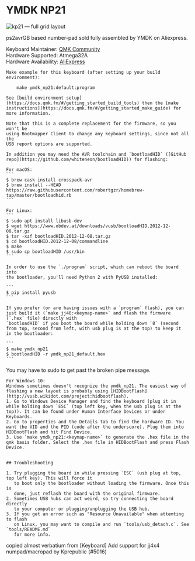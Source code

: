 
 # YMDK NP21

![kp21 &mdash; full grid layout](https://ae01.alicdn.com/kf/HTB1LvJ3grSYBuNjSspiq6xNzpXaO/21-Key-YMDK-Side-printed-Blank-Top-printed-Thick-PBT-ABS-Keycap-For-MX-Switches-Mechanical.jpg)

ps2avrGB based number-pad sold fully assembled by YMDK on Aliexpress.

Keyboard Maintainer: [QMK Community](https://github.com/qmk)  
Hardware Supported: Atmega32A  
Hardware Availability: [AliExpress](https://www.aliexpress.com/item/21-Key-NPKC-Programmable-Cherry-MX-Kailh-Gateron-Switches-Mechanical-Keyboard-Numpad-Free-shipping/32812732361.html)  

	Make example for this keyboard (after setting up your build environment):

	    make ymdk_np21:default:program

	See [build environment setup](https://docs.qmk.fm/#/getting_started_build_tools) then the [make instructions](https://docs.qmk.fm/#/getting_started_make_guide) for more information.

	Note that this is a complete replacement for the firmware, so you won't be
	using Bootmapper Client to change any keyboard settings, since not all the
	USB report options are supported.

	In addition you may need the AVR toolchain and `bootloadHID` ([GitHub repo](https://github.com/whiteneon/bootloadHID)) for flashing:

	For macOS:
	```
	$ brew cask install crosspack-avr
	$ brew install --HEAD https://raw.githubusercontent.com/robertgzr/homebrew-tap/master/bootloadhid.rb
	```

	For Linux:
	```
	$ sudo apt install libusb-dev
	$ wget https://www.obdev.at/downloads/vusb/bootloadHID.2012-12-08.tar.gz
	$ tar -xzf bootloadHID.2012-12-08.tar.gz
	$ cd bootloadHID.2012-12-08/commandline
	$ make
	$ sudo cp bootloadHID /usr/bin
	```

	In order to use the `./program` script, which can reboot the board into
	the bootloader, you'll need Python 2 with PyUSB installed:

	```
	$ pip install pyusb
	```

	If you prefer (or are having issues with a `program` flash), you can just build it (`make jj40:<keymap-name>` and flash the firmware (`.hex` file) directly with
	`bootloadHID` if you boot the board while holding down `8` (second from top, second from left, with usb plug is at the top) to keep it
	in the bootloader:

	```
	$ make ymdk_np21
	$ bootloadHID -r ymdk_np21_default.hex
	```
  You may have to  sudo to get past the broken pipe message.

	For Windows 10:
	Windows sometimes doesn't recognize the ymdk_np21. The easiest way of flashing a new layout is probably using [HIDBootFlash](http://vusb.wikidot.com/project:hidbootflash).
	1. Go to Windows Device Manager and find the keyboard (plug it in while holding down `ESC` (top left key, when the usb plug is at the top)). It can be found under Human Interface Devices or under Keyboards.
	2. Go to properties and the Details tab to find the hardware ID. You want the VID and the PID (code after the underscore). Plug them into HIDBootFlash and hit Find Device.
	3. Use `make ymdk_np21:<keymap-name>` to generate the .hex file in the qmk basis folder. Select the .hex file in HIDBootFlash and press Flash Device.


	## Troubleshooting

	1. Try plugging the board in while pressing `ESC` (usb plug at top, top left key). This will force it
	   to boot only the bootloader without loading the firmware. Once this is
	   done, just reflash the board with the original firmware.
	2. Sometimes USB hubs can act weird, so try connecting the board directly
	   to your computer or plugging/unplugging the USB hub.
	3. If you get an error such as "Resource Unavailable" when attemting to flash
	   on Linux, you may want to compile and run `tools/usb_detach.c`. See `tools/README.md`
	   for more info.

copied almost verbatium from [Keyboard] Add support for jj4x4 numpad/macropad by Kprepublic (#5016)
